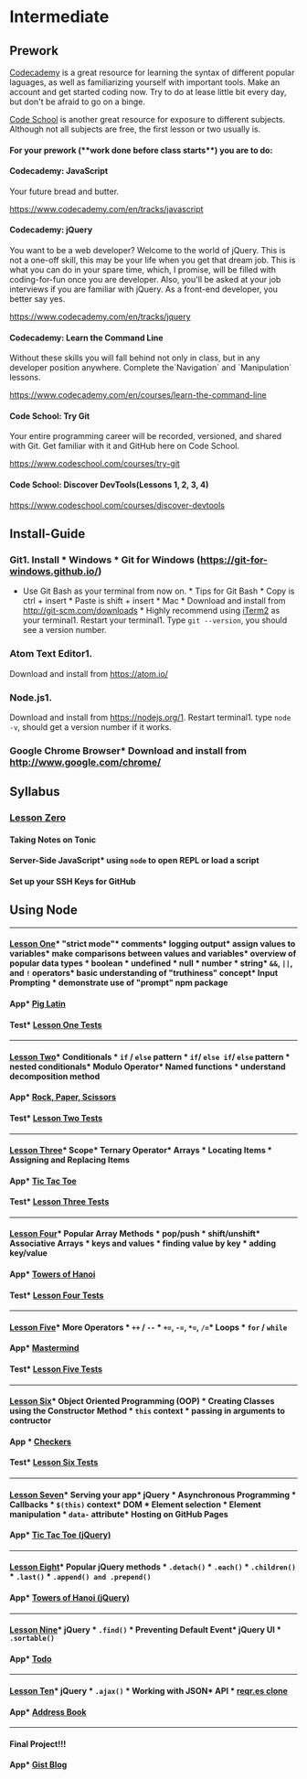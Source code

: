 

# Intermediate

## Prework

[Codecademy](https://www.codecademy.com/) is a great resource for learning the syntax of different popular laguages, as well as familiarizing yourself with important tools. Make an account and get started coding now. Try to do at lease little bit every day, but don't be afraid to go on a binge.

[Code School](https://www.codeschool.com/) is another great resource for exposure to different subjects. Although not all subjects are free, the first lesson or two usually is.

#### For your prework \(\*\*work done before class starts\*\*\) you are to do:

#### Codecademy: JavaScript
Your future bread and butter.

https://www.codecademy.com/en/tracks/javascript

#### Codecademy: jQuery
You want to be a web developer? Welcome to the world of jQuery. This is not a one-off skill, this may be your life when you get that dream job. This is what you can do in your spare time, which, I promise, will be filled with coding-for-fun once you are developer. Also, you'll be asked at your job interviews if you are familiar with jQuery. As a front-end developer, you better say yes.

https://www.codecademy.com/en/tracks/jquery

#### Codecademy: Learn the Command Line
Without these skills you will fall behind not only in class, but in any developer position anywhere. Complete the\`Navigation\` and \`Manipulation\` lessons.

https://www.codecademy.com/en/courses/learn-the-command-line

#### Code School: Try Git 

Your entire programming career will be recorded, versioned, and shared with Git. Get familiar with it and GitHub here on Code School.

https://www.codeschool.com/courses/try-git

#### Code School: Discover DevTools(Lessons 1, 2, 3, 4)

https://www.codeschool.com/courses/discover-devtools


## Install-Guide


### Git1. Install * Windows * Git for Windows (https://git-for-windows.github.io/) 
* Use Git Bash as your terminal from now on. * Tips for Git Bash * Copy is ctrl + insert * Paste is shift + insert * Mac * Download and install from http://git-scm.com/downloads * Highly recommend using [iTerm2](https://www.iterm2.com/) as your terminal1. Restart your terminal1. Type `git --version`, you should see a version number.

### Atom Text Editor1. 
Download and install from https://atom.io/

### Node.js1. 
Download and install from https://nodejs.org/1. Restart terminal1. type `node -v`, should get a version number if it works.

### Google Chrome Browser* Download and install from http://www.google.com/chrome/


## Syllabus

### [Lesson Zero](https://github.com/AustinCodingAcademy/intermediate-textbook/blob/master/lessons/00LessonZero.md)
#### Taking Notes on Tonic
#### Server-Side JavaScript* using `node` to open REPL or load a script
#### Set up your SSH Keys for GitHub
## Using Node
---
#### [Lesson One](https://github.com/AustinCodingAcademy/intermediate-textbook/blob/master/lessons/01LessonOne.md)* "strict mode"* comments* logging output* assign values to variables* make comparisons between values and variables* overview of popular data types * boolean * undefined * null * number * string* `&&`, `||`, and `!` operators* basic understanding of "truthiness" concept* Input Prompting * demonstrate use of "prompt" npm package
#### App* [Pig Latin](https://github.com/AustinCodingAcademy/intermediate-textbook/blob/master/app-guides/01PigLatin.md)
#### Test* [Lesson One Tests](https://github.com/AustinCodingAcademy/frontend-intermediate-workbook/blob/gh-pages/test/01LessonOneTest.js)
---
#### [Lesson Two](https://github.com/AustinCodingAcademy/intermediate-textbook/blob/master/lessons/02LessonTwo.md)* Conditionals * `if` / `else` pattern * `if`/ `else if`/ `else` pattern * nested conditionals* Modulo Operator* Named functions * understand decomposition method
#### App* [Rock, Paper, Scissors](https://github.com/AustinCodingAcademy/intermediate-textbook/blob/master/app-guides/02RockPaperScissors.md)
#### Test* [Lesson Two Tests](https://github.com/AustinCodingAcademy/frontend-intermediate-workbook/blob/gh-pages/test/02LessonTwoTest.js)
---
#### [Lesson Three](https://github.com/AustinCodingAcademy/intermediate-textbook/blob/master/lessons/03LessonThree.md)* Scope* Ternary Operator* Arrays * Locating Items * Assigning and Replacing Items
#### App* [Tic Tac Toe](https://github.com/AustinCodingAcademy/intermediate-textbook/blob/master/app-guides/03TicTacToe.md)
#### Test* [Lesson Three Tests](https://github.com/AustinCodingAcademy/frontend-intermediate-workbook/blob/gh-pages/test/03LessonThreeTest.js)
---
#### [Lesson Four](https://github.com/AustinCodingAcademy/intermediate-textbook/blob/master/lessons/04LessonFour.md)* Popular Array Methods * pop/push * shift/unshift* Associative Arrays * keys and values * finding value by key * adding key/value
#### App* [Towers of Hanoi](https://github.com/AustinCodingAcademy/intermediate-textbook/blob/master/app-guides/04TowersOfHanoi.md)
#### Test* [Lesson Four Tests](https://github.com/AustinCodingAcademy/frontend-intermediate-workbook/blob/gh-pages/test/04LessonFourTest.js)
---
#### [Lesson Five](https://github.com/AustinCodingAcademy/intermediate-textbook/blob/master/lessons/05LessonFive.md)* More Operators * `++` / `--` * `+=`, `-=`, `*=`, `/=`* Loops * `for` / `while`
#### App* [Mastermind](https://github.com/AustinCodingAcademy/intermediate-textbook/blob/master/app-guides/05Mastermind.md)
#### Test* [Lesson Five Tests](https://github.com/AustinCodingAcademy/frontend-intermediate-workbook/blob/gh-pages/test/05LessonFiveTest.js)
---
#### [Lesson Six](https://github.com/AustinCodingAcademy/intermediate-textbook/blob/master/lessons/06LessonSix.md)* Object Oriented Programming (OOP) * Creating Classes using the Constructor Method * `this` context * passing in arguments to contructor
#### App * [Checkers](https://github.com/AustinCodingAcademy/intermediate-textbook/blob/master/app-guides/06Checkers.md)
#### Test* [Lesson Six Tests](https://github.com/AustinCodingAcademy/frontend-intermediate-workbook/blob/gh-pages/test/06LessonSixTest.js)
---
#### [Lesson Seven](https://github.com/AustinCodingAcademy/intermediate-textbook/blob/master/lessons/07LessonSeven.md)* Serving your app* jQuery * Asynchronous Programming * Callbacks * `$(this)` context* DOM * Element selection * Element manipulation * `data-` attribute* Hosting on GitHub Pages
#### App* [Tic Tac Toe (jQuery)](https://github.com/AustinCodingAcademy/intermediate-textbook/blob/master/app-guides/06Checkers.md)
---
#### [Lesson Eight](https://github.com/AustinCodingAcademy/intermediate-textbook/blob/master/lessons/08LessonEight.md)* Popular jQuery methods * `.detach()` * `.each()` * `.children()` * `.last()` * `.append() and .prepend()`
#### App* [Towers of Hanoi (jQuery)](https://github.com/AustinCodingAcademy/intermediate-textbook/blob/master/app-guides/07TowersOfHanoi-jQuery.md)
---
#### [Lesson Nine](https://github.com/AustinCodingAcademy/intermediate-textbook/blob/master/lessons/09LessonNine.md)* jQuery * `.find()` * Preventing Default Event* jQuery UI * `.sortable()`
#### App* [Todo](https://github.com/AustinCodingAcademy/intermediate-textbook/blob/master/app-guides/09Todo.md)
---
#### [Lesson Ten](https://github.com/AustinCodingAcademy/intermediate-textbook/blob/master/lessons/10LessonTen.md)* jQuery * `.ajax()` * Working with JSON* API * [reqr.es clone](reqres-api.herokuapp.com)
#### App* [Address Book](https://github.com/AustinCodingAcademy/intermediate-textbook/blob/master/app-guides/10AddressBook.md)
---
#### Final Project!!!
#### App* [Gist Blog](https://github.com/AustinCodingAcademy/intermediate-textbook/blob/master/app-guides/11GistBlog.md)





